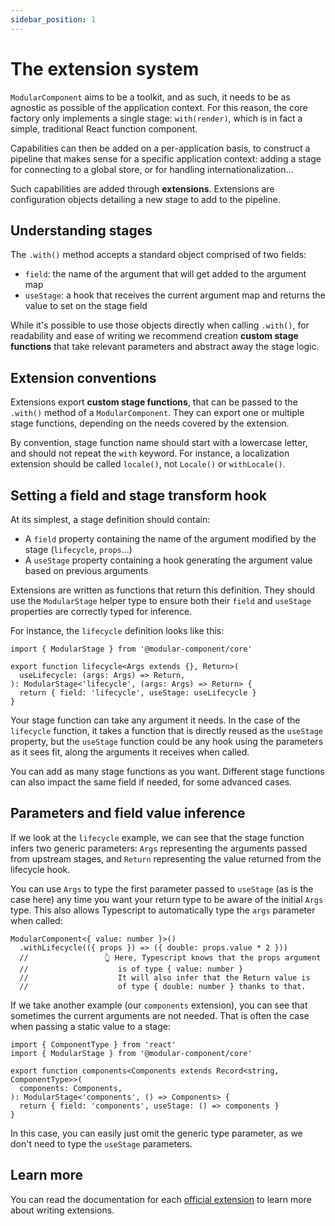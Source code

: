 ```yaml
---
sidebar_position: 1
---
```


# The extension system

`ModularComponent` aims to be a toolkit, and as such, it needs to be as agnostic as possible
of the application context. For this reason, the core factory only implements a single stage: `with(render)`,
which is in fact a simple, traditional React function component.

Capabilities can then be added on a per-application basis, to construct a pipeline that
makes sense for a specific application context: adding a stage for connecting to a global
store, or for handling internationalization...

Such capabilities are added through **extensions**. Extensions are configuration objects
detailing a new stage to add to the pipeline.

## Understanding stages

The `.with()` method accepts a standard object comprised of two fields:

- `field`: the name of the argument that will get added to the argument map
- `useStage`: a hook that receives the current argument map and returns the value to set on the stage field

While it's possible to use those objects directly when calling `.with()`, for readability and ease of writing we
recommend creation **custom stage functions** that take relevant parameters and abstract away the stage logic.

## Extension conventions

Extensions export **custom stage functions**, that can be passed to the `.with()` method of a `ModularComponent`.
They can export one or multiple stage functions, depending on the needs covered by the extension.

By convention, stage function name should start with a lowercase letter, and should not repeat the `with` keyword.
For instance, a localization extension should be called `locale()`, not `Locale()` or `withLocale()`.

## Setting a field and stage transform hook

At its simplest, a stage definition should contain:

- A `field` property containing the name of the argument modified by the stage (`lifecycle`, `props`...)
- A `useStage` property containing a hook generating the argument value based on previous arguments

Extensions are written as functions that return this definition. They should use the `ModularStage` helper type
to ensure both their `field` and `useStage` properties are correctly typed for inference.

For instance, the `lifecycle` definition looks like this:

```tsx
import { ModularStage } from '@modular-component/core'

export function lifecycle<Args extends {}, Return>(
  useLifecycle: (args: Args) => Return,
): ModularStage<'lifecycle', (args: Args) => Return> {
  return { field: 'lifecycle', useStage: useLifecycle }
}
```

Your stage function can take any argument it needs. In the case of the `lifecycle` function, it takes a function
that is directly reused as the `useStage` property, but the `useStage` function could be any hook using the parameters
as it sees fit, along the arguments it receives when called.

You can add as many stage functions as you want. Different stage functions can also impact
the same field if needed, for some advanced cases.

## Parameters and field value inference

If we look at the `lifecycle` example, we can see that the stage function infers two generic parameters: `Args` representing
the arguments passed from upstream stages, and `Return` representing the value returned from the lifecycle hook.

You can use `Args` to type the first parameter passed to `useStage` (as is the case here) any time you want your return
type to be aware of the initial `Args` type. This also allows Typescript to automatically type the `args` parameter
when called:

```tsx
ModularComponent<{ value: number }>()
  .withLifecycle(({ props }) => ({ double: props.value * 2 }))
  //                 👆 Here, Typescript knows that the props argument 
  //                    is of type { value: number }
  //                    It will also infer that the Return value is 
  //                    of type { double: number } thanks to that.
```

If we take another example (our `components` extension), you can see that sometimes the current arguments are not needed.
That is often the case when passing a static value to a stage:

```tsx
import { ComponentType } from 'react'
import { ModularStage } from '@modular-component/core'

export function components<Components extends Record<string, ComponentType>>(
  components: Components,
): ModularStage<'components', () => Components> {
  return { field: 'components', useStage: () => components }
}
```

In this case, you can easily just omit the generic type parameter, as we don't need to type the `useStage` parameters.

## Learn more

You can read the documentation for each [official extension](./official/official.md) to learn more
about writing extensions.
